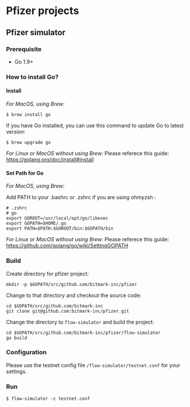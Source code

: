 # Pfizer projects

## Pfizer simulator
### Prerequisite

- Go 1.9+

### How to install Go?

#### Install

*For MacOS, using Brew:*
```
$ brew install go
```

If you have Go installed, you can use this command to update Go to latest version:
```
$ brew upgrade go
```

*For Linux or MacOS without using Brew:*
Please referece this guide: https://golang.org/doc/install#install

#### Set Path for Go
*For MacOS, using Brew:*

Add PATH to your .bashrc or .zshrc if you are using ohmyzsh :
```
# .zshrc
# go
export GOROOT=/usr/local/opt/go/libexec
export GOPATH=$HOME/.go
export PATH=$PATH:$GOROOT/bin:$GOPATH/bin
```

*For Linux or MacOS without using Brew:*
Please referece this guide: https://github.com/golang/go/wiki/SettingGOPATH

### Build

Create directory for pfizer project:
```
mkdir -p $GOPATH/src/github.com/bitmark-inc/pfizer
```

Change to that directory and checkout the source code:
```
cd $GOPATH/src/github.com/bitmark-inc
git clone git@github.com:bitmark-inc/pfizer.git
```

Change the directory to `flow-simulator` and build the project:
```
cd $GOPATH/src/github.com/bitmark-inc/pfizer/flow-simulator
go build
```

### Configuration

Please use the testnet config file `/flow-simulator/testnet.conf` for your settings.

### Run

```
$ flow-simulator -c testnet.conf
```
